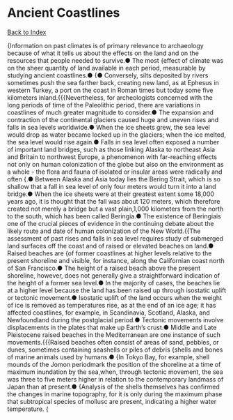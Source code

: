# Ancient Coastlines
[Back to Index](https://github.com/windows10010/tpoExtractor/blob/master/README.md)

{Information on past climates is of primary relevance to archaeology because of what it tells us about the effects on the land and on the resources that people needed to survive.● The most {effect of climate was on the sheer quantity of land available in each period, measurable by studying ancient coastlines.● {● Conversely, silts deposited by rivers sometimes push the sea farther back, creating new land, as at Ephesus in western Turkey, a port on the coast in Roman times but today some five kilometers inland.{{{Nevertheless, for archeologists concerned with the long periods of time of the Paleolithic period, there are variations in coastlines of much greater magnitude to consider.● The expansion and contraction of the continental glaciers caused huge and uneven rises and falls in sea levels worldwide.● When the ice sheets grew, the sea level would drop as water became locked up in the glaciers; when the ice melted, the sea level would rise again.● Falls in sea level often exposed a number of important land bridges, such as those linking Alaska to northeast Asia and Britain to northwest Europe, a phenomenon with far-reaching effects not only on human colonization of the globe but also on the environment as a whole - the flora and fauna of isolated or insular areas were radically and often {.● Between Alaska and Asia today lies the Bering Strait, which is so shallow that a fall in sea level of only four meters would turn it into a land bridge.● When the ice sheets were at their greatest extent some 18,000 years ago, it is thought that the fall was about 120 meters, which therefore created not merely a bridge but a vast plain,1,000 kilometers from the north to the south, which has been called Beringia.● The existence of Beringiais one of the crucial pieces of evidence in the continuing debate about the likely route and date of human colonization of the New World.{{The assessment of past rises and falls in sea level requires study of submerged land surfaces off the coast and of raised or elevated beaches on land.● Raised beaches are {of former coastlines at higher levels relative to the present shoreline and visible, for instance, along the Californian coast north of San Francisco.● The height of a raised beach above the present shoreline, however, does not generally give a straightforward indication of the height of a former sea level.● In the majority of cases, the beaches lie at a higher level because the land has been raised up through isostatic uplift or tectonic movement.● Isostatic uplift of the land occurs when the weight of ice is removed as temperatures rise, as at the end of an ice age; it has affected coastlines, for example, in Scandinavia, Scotland, Alaska, and Newfoundland during the postglacial period.● Tectonic movements involve displacements in the plates that make up Earth’s crust.● Middle and Late Pleistocene raised beaches in the Mediterranean are one instance of such movements.{{{Raised beaches often consist of areas of sand, pebbles, or dunes, sometimes containing seashells or piles of debris {shells and bones of marine animals used by humans.● {In Tokyo Bay, for example, shell mounds of the Jomon periodmark the position of the shoreline at a time of maximum inundation by the sea,when, through tectonic movement, the sea was three to five meters higher in relation to the contemporary landmass of Japan than at present.● {Analysis of the shells themselves has confirmed the changes in marine topography, for it is only during the maximum phase that subtropical species of mollusc are present, indicating a higher water temperature. {